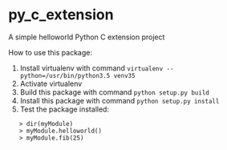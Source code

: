 # py_c_extension
A simple helloworld Python C extension project

How to use this package:
1. Install virtualenv with command `virtualenv --python=/usr/bin/python3.5 venv35`
2. Activate virtualenv
3. Build this package with command `python setup.py build`
4. Install this package with command `python setup.py install`
5. Test the package installed:
  ```> import myModule
     > dir(myModule)
     > myModule.helloworld()
     > myModule.fib(25)
  ```
